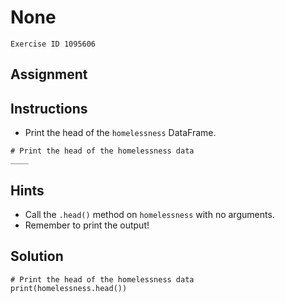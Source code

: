 
#  None

```
Exercise ID 1095606
```

##  Assignment 

##  Instructions 

- Print the head of the `homelessness` DataFrame.



```
# Print the head of the homelessness data
____
```

##  Hints 

- Call the `.head()` method on `homelessness` with no arguments.
- Remember to print the output!



##  Solution 

```
# Print the head of the homelessness data
print(homelessness.head())
```


